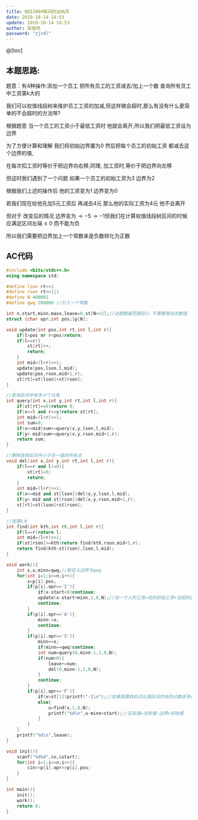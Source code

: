 ```yaml
---
title: NOI2004郁闷的出纳员
date: 2019-10-14 14:53
update: 2019-10-14 14:53
author: 张俊然
password: "zjrdl"
---
```


@[toc]

## 本题思路:

题意：有4种操作:添加一个员工 把所有员工的工资减去/加上一个数 查询所有员工中工资第k大的

我们可以权值线段树来维护员工工资的加减,但这样做会超时,那么有没有什么更简单的不会超时的方法咩? 

根据题意 当一个员工的工资小于最低工资时 他就会离开,所以我们把最低工资设为边界

为了方便计算和理解 我们将初始边界置为0 然后把每个员工的初始工资 都减去这个边界的值, 

在每次扣工资时等价于把边界向右移,同理, 加工资时,等价于把边界向左移 

但这时我们遇到了一个问题 如果一个员工的初始工资为3 边界为2 

根据我们上述的操作后 他的工资变为1 边界变为0 

若我们现在给他先加5元工资后 再减去4元 那么他的实际工资为4元 他不会离开

但对于 改变后的情况 边界变为$\rightarrow -5 \rightarrow -1$但我们在计算权值线段树区间的时候 应满足区间左端$\leq 0$ 而不能为负 

所以我们需要把边界加上一个常数来是负数转化为正数  

## AC代码

```cpp
#include <bits/stdc++.h>
using namespace std;

#define lson rt<<1
#define rson rt<<1|1
#define N 400001
#define qwq 200000 //引入一个常数

int n,start,minn,maxx,leave=0,st[N<<2];//这题数据范围较小 不需要用动态数组
struct {char opr;int pos;}p[N];

void update(int pos,int rt,int l,int r){
    if(l>pos or r<pos)return;
    if(l==r){
        st[rt]++;
        return;
    }
    int mid=(l+r)>>1;
    update(pos,lson,l,mid);
    update(pos,rson,mid+1,r);
    st[rt]=st[lson]+st[rson];
}

//查询区间中有多少个元素
int query(int x,int y,int rt,int l,int r){
    if(st[rt]==0)return 0;
    if(x<=l and r<=y)return st[rt];
    int mid=(l+r)>>1;
    int sum=0;
    if(x<=mid)sum+=query(x,y,lson,l,mid);
    if(y> mid)sum+=query(x,y,rson,mid+1,r);
    return sum;
}

//删除连续区间中小于任一值的所有点
void del(int x,int y,int rt,int l,int r){
    if(l==r and l!=0){
        st[rt]=0;
        return;
    }
    int mid=(l+r)>>1;
    if(x<=mid and st[lson])del(x,y,lson,l,mid);
    if(y> mid and st[rson])del(x,y,rson,mid+1,r);
    st[rt]=st[lson]+st[rson];
}

//找第k大
int find(int kth,int rt,int l,int r){
    if(l==r)return l;
    int mid=(l+r)>>1;
    if(st[rson]>=kth)return find(kth,rson,mid+1,r);
    return find(kth-st[rson],lson,l,mid);
}

void work(){
    int x,u,minn=qwq;//新定义边界为qwq
    for(int i=1;i<=n;i++){
        x=p[i].pos;
        if(p[i].opr=='I'){
            if(x-start<0)continue;
            update(x-start+minn,1,0,N);//加一个人的工资=他的初始工资+当前的边界值
            continue;
        }
        if(p[i].opr=='A'){
            minn-=x;
            continue;
        }
        if(p[i].opr=='S'){
            minn+=x;
            if(minn==qwq)continue;
            int num=query(0,minn-1,1,0,N);
            if(num>0){
                leave+=num;
                del(0,minn-1,1,0,N);
            }
            continue;
        }
        if(p[i].opr=='F'){
            if(x>st[1])printf("-1\n");//如果我要找的点比我区间内有的点数还多那么就输出-1
            else{
                u=find(x,1,0,N);
                printf("%d\n",u-minn+start);//实际值=当前值-边界+初始值
            }
        }
    }
    printf("%d\n",leave);
}

void init(){
    scanf("%d%d",&n,&start);
    for(int i=1;i<=n;i++){
        cin>>p[i].opr>>p[i].pos;
    }
}

int main(){
    init();
    work();
    return 0;
}
```
